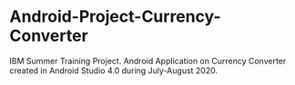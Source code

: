 # Android-Project-Currency-Converter
IBM Summer Training Project. Android Application on Currency Converter created in Android Studio 4.0 during July-August 2020.


